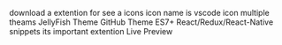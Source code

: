 download a extention for see a icons 
icon name is 
vscode icon
multiple theams 
JellyFish Theme
GitHub Theme
ES7+ React/Redux/React-Native snippets
its important extention
Live Preview